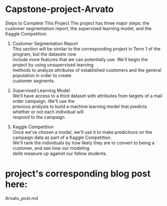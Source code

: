 # Capstone-project-Arvato
Steps to Complete This Project
The project has three major steps: the customer segmentation report, the supervised learning model, and the Kaggle Competition.

1. Customer Segmentation Report  
This section will be similar to the corresponding project in Term 1 of the program, but the datasets now  
include more features that we can potentially use. We'll begin the project by using unsupervised learning  
methods to analyze attributes of established customers and the general population in order to create  
customer segments.

2. Supervised Learning Model  
We'll have access to a third dataset with attributes from targets of a mail order campaign. We'll use the  
previous analysis to build a machine learning model that predicts whether or not each individual will   
respond to the campaign.

3. Kaggle Competition  
Once we've chosen a model, we'll use it to make predictions on the campaign data as part of a Kaggle Competition.   
We'll rank the individuals by how likely they are to convert to being a customer, and see how our modeling  
skills measure up against our fellow students.

# project's corresponding blog post here:
Arvato_post.md 
